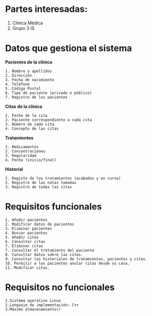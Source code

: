 # **Partes interesadas:**

1. Clínica Médica
2. Grupo 3 IS

# **Datos que gestiona el sistema**

 **Pacientes de la clínica**
    
    1. Nombre y apellidos
    2. Dirección
    3. Fecha de nacimiento
    4. Teléfono
    5. Código Postal
    6. Tipo de paciente (privado o público)
    7. Registro de los pacientes
    

 **Citas de la clínica**
  
  	1. Fecha de la cita
  	2. Paciente correspondiente a cada cita
  	3. Número de cada cita
 	4. Concepto de las citas

 **Tratamientos**
  
  	1. Medicamentos
  	2. Concentraciones
  	3. Regularidad
  	4. Fecha (inicio/final)
 
 **Historial**
  	
	1. Registo de los tratamientos (acabados y en curso)
 	2. Registro de las notas tomadas
  	3. Registro de todas las citas

# **Requisitos funcionales**
    1. Añadir pacientes
    2. Modificar datos de pacientes
    3. Eliminar pacientes
    4. Buscar pacientes
    5. Añadir citas
    6. Consultar citas
    7. Eliminar citas
    7. Consultar el tratamiento del paciente
    8. Consultar datos sobre las citas.
    9. Consultar los historiales de tratamientos, pacientes y citas.
    10. Permitir a los pacientes anular citas desde su casa.
    11. Modificar citas.
# **Requisitos no funcionales**
    1.Sistema operativo Linux
    2.Lenguaje de implementación: C++
    3.Máximo almacenamiento()
